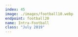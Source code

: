 ```yaml
---
index: 45
image: ./images/football10.webp
endpoint: football20
name: Intra-Football
class: "July 2019"
---
```

